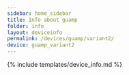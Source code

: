 ```yaml
---
sidebar: home_sidebar
title: Info about guamp
folder: info
layout: deviceinfo
permalink: /devices/guamp/variant2/
device: guamp_variant2
---
```

{% include templates/device_info.md %}
